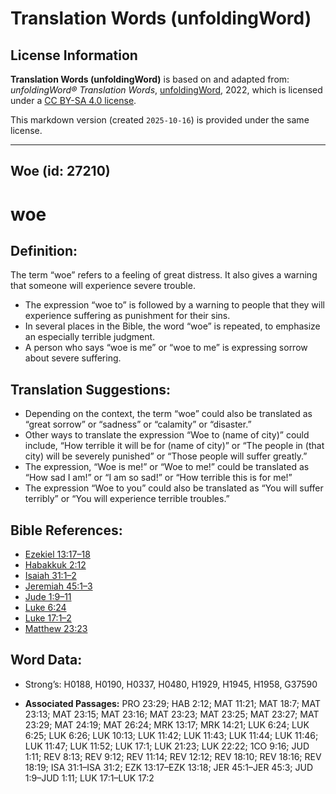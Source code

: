# Translation Words (unfoldingWord)

## License Information

**Translation Words (unfoldingWord)** is based on and adapted from: _unfoldingWord® Translation Words_, [unfoldingWord](https://unfoldingword.org/utw), 2022, which is licensed under a [CC BY-SA 4.0 license](https://creativecommons.org/licenses/by-sa/4.0/legalcode.en).

This markdown version (created `2025-10-16`) is provided under the same license.



--------------------------------

## Woe (id: 27210)

woe
===

Definition:
-----------

The term “woe” refers to a feeling of great distress. It also gives a warning that someone will experience severe trouble.

* The expression “woe to” is followed by a warning to people that they will experience suffering as punishment for their sins.
* In several places in the Bible, the word “woe” is repeated, to emphasize an especially terrible judgment.
* A person who says “woe is me” or “woe to me” is expressing sorrow about severe suffering.

Translation Suggestions:
------------------------

* Depending on the context, the term “woe” could also be translated as “great sorrow” or “sadness” or “calamity” or “disaster.”
* Other ways to translate the expression “Woe to (name of city)” could include, “How terrible it will be for (name of city)” or “The people in (that city) will be severely punished” or “Those people will suffer greatly.”
* The expression, “Woe is me!” or “Woe to me!” could be translated as “How sad I am!” or “I am so sad!” or “How terrible this is for me!”
* The expression “Woe to you” could also be translated as “You will suffer terribly” or “You will experience terrible troubles.”

Bible References:
-----------------

* [Ezekiel 13:17–18](https://ref.ly/Ezek13:17-Ezek13:18)
* [Habakkuk 2:12](https://ref.ly/Hab2:12)
* [Isaiah 31:1–2](https://ref.ly/Isa31:1-Isa31:2)
* [Jeremiah 45:1–3](https://ref.ly/Jer45:1-Jer45:3)
* [Jude 1:9–11](https://ref.ly/Jude1:9-Jude1:11)
* [Luke 6:24](https://ref.ly/Luke6:24)
* [Luke 17:1–2](https://ref.ly/Luke17:1-Luke17:2)
* [Matthew 23:23](https://ref.ly/Matt23:23)

Word Data:
----------

* Strong’s: H0188, H0190, H0337, H0480, H1929, H1945, H1958, G37590

* **Associated Passages:** PRO 23:29; HAB 2:12; MAT 11:21; MAT 18:7; MAT 23:13; MAT 23:15; MAT 23:16; MAT 23:23; MAT 23:25; MAT 23:27; MAT 23:29; MAT 24:19; MAT 26:24; MRK 13:17; MRK 14:21; LUK 6:24; LUK 6:25; LUK 6:26; LUK 10:13; LUK 11:42; LUK 11:43; LUK 11:44; LUK 11:46; LUK 11:47; LUK 11:52; LUK 17:1; LUK 21:23; LUK 22:22; 1CO 9:16; JUD 1:11; REV 8:13; REV 9:12; REV 11:14; REV 12:12; REV 18:10; REV 18:16; REV 18:19; ISA 31:1–ISA 31:2; EZK 13:17–EZK 13:18; JER 45:1–JER 45:3; JUD 1:9–JUD 1:11; LUK 17:1–LUK 17:2

